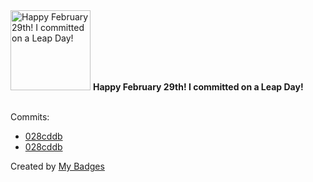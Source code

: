 <img src="https://my-badges.github.io/my-badges/leap-day.png" alt="Happy February 29th! I committed on a Leap Day!" title="Happy February 29th! I committed on a Leap Day!" width="128">
<strong>Happy February 29th! I committed on a Leap Day!</strong>
<br><br>

Commits:

- <a href="https://github.com/JarredAllen/rust/commit/028cddb95628252180bf6146b445e146dcdef8b2">028cddb</a>
- <a href="https://github.com/JarredAllen/rust-clippy/commit/028cddb95628252180bf6146b445e146dcdef8b2">028cddb</a>


Created by <a href="https://github.com/my-badges/my-badges">My Badges</a>